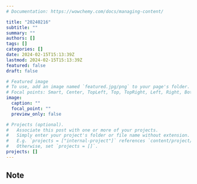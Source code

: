 ```yaml
---
# Documentation: https://wowchemy.com/docs/managing-content/

title: "20240216"
subtitle: ""
summary: ""
authors: []
tags: []
categories: []
date: 2024-02-15T15:13:39Z
lastmod: 2024-02-15T15:13:39Z
featured: false
draft: false

# Featured image
# To use, add an image named `featured.jpg/png` to your page's folder.
# Focal points: Smart, Center, TopLeft, Top, TopRight, Left, Right, BottomLeft, Bottom, BottomRight.
image:
  caption: ""
  focal_point: ""
  preview_only: false

# Projects (optional).
#   Associate this post with one or more of your projects.
#   Simply enter your project's folder or file name without extension.
#   E.g. `projects = ["internal-project"]` references `content/project/deep-learning/index.md`.
#   Otherwise, set `projects = []`.
projects: []
---
```


## Note

